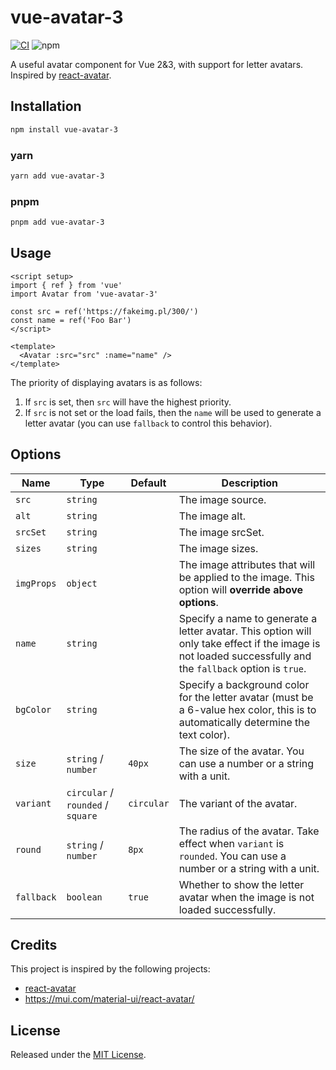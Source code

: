 # vue-avatar-3

[![CI](https://github.com/g1eny0ung/vue-avatar-3/actions/workflows/ci.yaml/badge.svg)](https://github.com/g1eny0ung/vue-avatar-3/actions/workflows/ci.yaml)
![npm](https://img.shields.io/npm/v/vue-avatar-3)

A useful avatar component for Vue 2&3, with support for letter avatars. Inspired by [react-avatar](https://github.com/ambassify/react-avatar).

## Installation

```bash
npm install vue-avatar-3
```

### yarn

```bash
yarn add vue-avatar-3
```

### pnpm

```bash
pnpm add vue-avatar-3
```

## Usage

```vue
<script setup>
import { ref } from 'vue'
import Avatar from 'vue-avatar-3'

const src = ref('https://fakeimg.pl/300/')
const name = ref('Foo Bar')
</script>

<template>
  <Avatar :src="src" :name="name" />
</template>
```

The priority of displaying avatars is as follows:

1. If `src` is set, then `src` will have the highest priority.
2. If `src` is not set or the load fails, then the `name` will be used to generate a letter avatar (you can use `fallback` to control this behavior).

## Options

| Name       | Type                              | Default    | Description                                                                                                                                                |
| ---------- | --------------------------------- | ---------- | ---------------------------------------------------------------------------------------------------------------------------------------------------------- |
| `src`      | `string`                          |            | The image source.                                                                                                                                          |
| `alt`      | `string`                          |            | The image alt.                                                                                                                                             |
| `srcSet`   | `string`                          |            | The image srcSet.                                                                                                                                          |
| `sizes`    | `string`                          |            | The image sizes.                                                                                                                                           |
| `imgProps` | `object`                          |            | The image attributes that will be applied to the image. This option will **override above options**.                                                       |
| `name`     | `string`                          |            | Specify a name to generate a letter avatar. This option will only take effect if the image is not loaded successfully and the `fallback` option is `true`. |
| `bgColor`  | `string`                          |            | Specify a background color for the letter avatar (must be a 6-value hex color, this is to automatically determine the text color).                         |
| `size`     | `string` / `number`               | `40px`     | The size of the avatar. You can use a number or a string with a unit.                                                                                      |
| `variant`  | `circular` / `rounded` / `square` | `circular` | The variant of the avatar.                                                                                                                                 |
| `round`    | `string` / `number`               | `8px`      | The radius of the avatar. Take effect when `variant` is `rounded`. You can use a number or a string with a unit.                                           |
| `fallback` | `boolean`                         | `true`     | Whether to show the letter avatar when the image is not loaded successfully.                                                                               |

## Credits

This project is inspired by the following projects:

- [react-avatar](https://github.com/ambassify/react-avatar)
- <https://mui.com/material-ui/react-avatar/>

## License

Released under the [MIT License](https://github.com/g1eny0ung/vue-avatar-3/blob/main/LICENSE).
